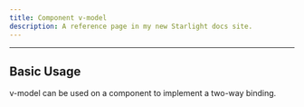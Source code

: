 ```yaml
---
title: Component v-model
description: A reference page in my new Starlight docs site.
---
```


---

## Basic Usage​

v-model can be used on a component to implement a two-way binding.

